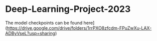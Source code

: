 # Deep-Learning-Project-2023

The model checkpoints can be found here](https://drive.google.com/drive/folders/1rrPXO8zfcdm-FPuZwXu-LAX-ADByVseL?usp=sharing)
